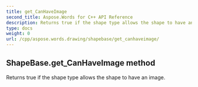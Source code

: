 ```yaml
---
title: get_CanHaveImage
second_title: Aspose.Words for C++ API Reference
description: Returns true if the shape type allows the shape to have an image. 
type: docs
weight: 0
url: /cpp/aspose.words.drawing/shapebase/get_canhaveimage/
---
```

## ShapeBase.get_CanHaveImage method


Returns true if the shape type allows the shape to have an image. 

